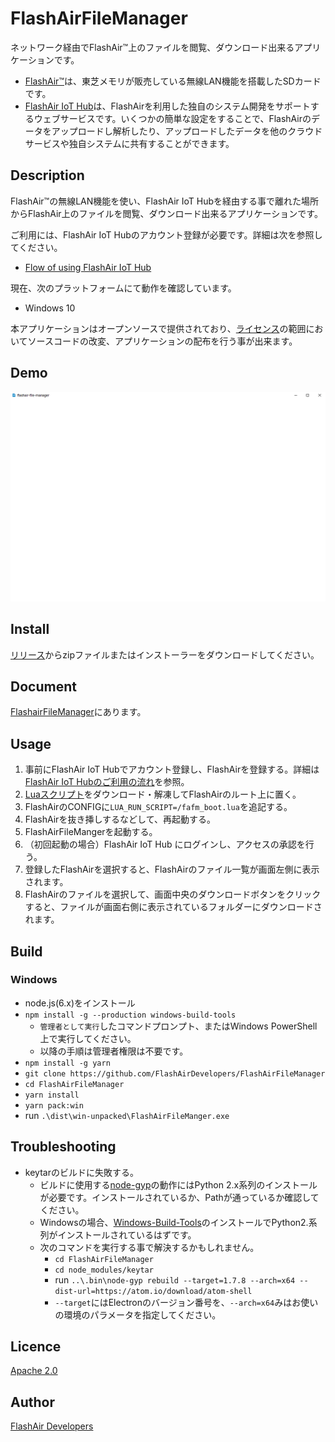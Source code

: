 FlashAirFileManager
====

ネットワーク経由でFlashAir™上のファイルを閲覧、ダウンロード出来るアプリケーションです。
- [FlashAir™](http://www.flashair.info)は、東芝メモリが販売している無線LAN機能を搭載したSDカードです。
- [FlashAir IoT Hub](https://iot-hub.flashair-developers.com)は、FlashAirを利用した独自のシステム開発をサポートするウェブサービスです。いくつかの簡単な設定をすることで、FlashAirのデータをアップロードし解析したり、アップロードしたデータを他のクラウドサービスや独自システムに共有することができます。

## Description

FlashAir™の無線LAN機能を使い、FlashAir IoT Hubを経由する事で離れた場所からFlashAir上のファイルを閲覧、ダウンロード出来るアプリケーションです。

ご利用には、FlashAir IoT Hubのアカウント登録が必要です。詳細は次を参照してください。
- [Flow of using FlashAir IoT Hub](https://www.flashair-developers.com/ja/documents/tutorials/iot-hub/1/)

現在、次のプラットフォームにて動作を確認しています。
- Windows 10

本アプリケーションはオープンソースで提供されており、[ライセンス](https://github.com/FlashAirDevelopers/FlashAirFileManager/blob/master/LICENSE.txt)の範囲においてソースコードの改変、アプリケーションの配布を行う事が出来ます。

## Demo

![FlashAirFileManager Demo](https://github.com/FlashAirDevelopers/FlashAirFileManager/blob/master/img/doc/demo.gif)

## Install

[リリース](https://github.com/FlashAirDevelopers/FlashAirFileManager/releases)からzipファイルまたはインストーラーをダウンロードしてください。

## Document

[FlashairFileManager](https://www.flashair-developers.com/ja/documents/tutorials/iot-hub/9/)にあります。

## Usage

1. 事前にFlashAir IoT Hubでアカウント登録し、FlashAirを登録する。詳細は[FlashAir IoT Hubのご利用の流れ](https://www.flashair-developers.com/ja/documents/tutorials/iot-hub/1/)を参照。
2. [Luaスクリプト](https://github.com/FlashAirDevelopers/FlashAirFileManager/archive/FlashAirFileManagerScript-0.1.0.zip)をダウンロード・解凍してFlashAirのルート上に置く。
3. FlashAirのCONFIGに`LUA_RUN_SCRIPT=/fafm_boot.lua`を追記する。
4. FlashAirを抜き挿しするなどして、再起動する。
5. FlashAirFileMangerを起動する。
6. （初回起動の場合）FlashAir IoT Hub にログインし、アクセスの承認を行う。
7. 登録したFlashAirを選択すると、FlashAirのファイル一覧が画面左側に表示されます。
8. FlashAirのファイルを選択して、画面中央のダウンロードボタンをクリックすると、ファイルが画面右側に表示されているフォルダーにダウンロードされます。

## Build

### Windows

- node.js(6.x)をインストール
- `npm install -g --production windows-build-tools`
   - `管理者として実行`したコマンドプロンプト、またはWindows PowerShell上で実行してください。
   - 以降の手順は管理者権限は不要です。
- `npm install -g yarn`
- `git clone https://github.com/FlashAirDevelopers/FlashAirFileManager`
- `cd FlashAirFileManager`
- `yarn install`
- `yarn pack:win`
- run `.\dist\win-unpacked\FlashAirFileManger.exe`

## Troubleshooting

- keytarのビルドに失敗する。
   - ビルドに使用する[node-gyp](https://github.com/nodejs/node-gyp)の動作にはPython 2.x系列のインストールが必要です。インストールされているか、Pathが通っているか確認してください。
   - Windowsの場合、[Windows-Build-Tools](https://github.com/felixrieseberg/windows-build-tools)のインストールでPython2.系列がインストールされているはずです。
   - 次のコマンドを実行する事で解決するかもしれません。
      - `cd FlashAirFileManager`
      - `cd node_modules/keytar`
      - run `..\.bin\node-gyp rebuild --target=1.7.8 --arch=x64 --dist-url=https://atom.io/download/atom-shell`
      - `--target`にはElectronのバージョン番号を、`--arch=x64`みはお使いの環境のパラメータを指定してください。

## Licence

[Apache 2.0](https://github.com/FlashAirDevelopers/FlashAirFileManager/blob/master/LICENSE.txt)

## Author

[FlashAir Developers](https://github.com/FlashAirDevelopers)
